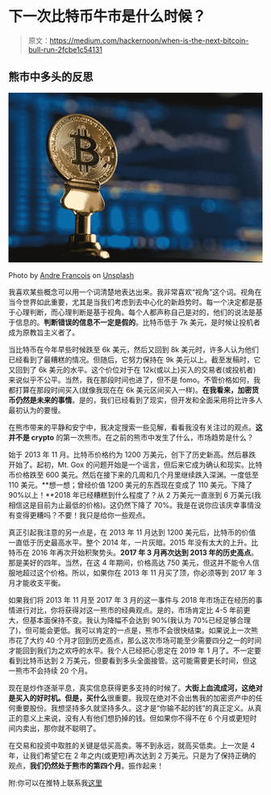 # 下一次比特币牛市是什么时候？

> 原文：<https://medium.com/hackernoon/when-is-the-next-bitcoin-bull-run-2fcbe1c54131>

## 熊市中多头的反思

![](img/ca1a4d35ccba612de22766d78aabf0b1.png)

Photo by [Andre Francois](https://unsplash.com/@silverhousehd?utm_source=medium&utm_medium=referral) on [Unsplash](https://unsplash.com?utm_source=medium&utm_medium=referral)

我喜欢某些概念可以用一个词清楚地表达出来。我非常喜欢“视角”这个词。视角在当今世界如此重要，尤其是当我们考虑到去中心化的新趋势时。每一个决定都是基于心理判断，而心理判断是基于视角。每个人都声称自己是对的，他们的说法是基于信息的。**判断错误的信息不一定是假的**。比特币低于 7k 美元，是时候让投机者成为原教旨主义者了。

当比特币在今年早些时候跌至 6k 美元，然后又回到 8k 美元时，许多人认为他们已经看到了最糟糕的情况。但随后，它努力保持在 9k 美元以上。截至发稿时，它又回到了 6k 美元的水平。这个价位对于在 12k(或以上)买入的交易者(或投机者)来说似乎不公平。当然，我在那段时间也进了，但不是 fomo。不管价格如何，我都打算在那段时间买入(就像我现在在 6k 美元区间买入一样)。**在我看来，加密货币仍然是未来的事情**。是的，我们已经看到了现实，但开发和全面采用将比许多人最初认为的要慢。

在熊市带来的平静和安宁中，我决定搜索一些见解，看看我没有关注过的观点。**这并不是 crypto** 的第一次熊市。在之前的熊市中发生了什么，市场趋势是什么？

始于 2013 年 11 月。比特币价格约为 1200 万美元，创下了历史新高。然后暴跌开始了。起初，Mt. Gox 的问题开始是一个谣言，但后来它成为确认和现实。比特币价格跌至 600 美元。然后在接下来的几周和几个月里继续跌入深渊。一度低至 110 美元。**想一想；曾经价值 1200 美元的东西现在变成了 110 美元。下降了 90%以上！**2018 年已经糟糕到什么程度了？从 2 万美元一直涨到 6 万美元(我相信这是目前为止最低的价格)。这仍然下降了 70%。我是在说你应该庆幸事情没有变得更糟吗？不要！我只是给你一些观点。

真正引起我注意的另一点是，在 2013 年 11 月达到 1200 美元后，比特币的价值一直低于历史最高水平。整个 2014 年，一片灰暗。2015 年没有太大的上升。比特币在 2016 年再次开始积聚势头。**2017 年 3 月再次达到 2013 年的历史高点**。那是美好的四年。当然，在这 4 年期间，价格高达 750 美元，但这并不能令人信服地超过这个价格。所以，如果你在 2013 年 11 月买了顶，你必须等到 2017 年 3 月才能收支平衡。

如果我们将 2013 年 11 月至 2017 年 3 月的这一事件与 2018 年市场正在经历的事情进行对比，你将获得对这一熊市的经典观点。是的，市场肯定比 4-5 年前更大，但基本面保持不变。我认为降幅不会达到 90%(我认为 70%已经足够合理了)，但可能会更低。我可以肯定的一点是，熊市不会很快结束。如果说上一次熊市花了大约 40 个月才回到历史高点，那么这次市场可能至少需要四分之一的时间才能回到我们为之欢呼的水平。我个人已经把心思定在 2019 年 1 月了。不一定要看到比特币达到 2 万美元，但要看到多头全面接管。这可能需要更长时间，但这一熊市不会持续 20 个月。

现在是炒作逐渐平息，真实信息获得更多支持的时候了。**大街上血流成河，这绝对是买入的好时机。但是，买什么**很重要。我现在绝对不会出售我的加密资产中的任何重要股份。我想坚持多久就坚持多久。这才是“你输不起的钱”的真正定义。从真正的意义上来说，没有人有他们想扔掉的钱。但如果你不得不在 6 个月或更短时间内卖出，那你就不聪明了。

在交易和投资中取胜的关键是低买高卖。等不到永远，就高买低卖。上一次是 4 年，让我们希望它在 2 年之内(或更短)再次达到 2 万美元。只是为了保持正确的观点，**我们仍然处于熊市的第四个月**。振作起来！

附:你可以在推特上联系我[这里](http://twitter.com/proofofwoke)